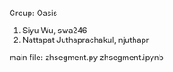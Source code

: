 Group: Oasis
1. Siyu Wu, swa246
2. Nattapat Juthaprachakul, njuthapr


main file:
zhsegment.py
zhsegment.ipynb
